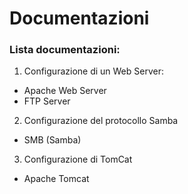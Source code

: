 # Documentazioni

### Lista documentazioni:
1) Configurazione di un Web Server:
* Apache Web Server
* FTP Server
2) Configurazione del protocollo Samba
* SMB (Samba)
3) Configurazione di TomCat
* Apache Tomcat
